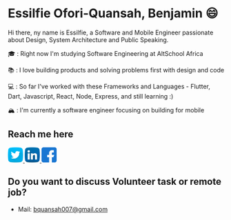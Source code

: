 # Essilfie Ofori-Quansah, Benjamin :smile:

Hi there, ny name is Essilfie, a Software and Mobile Engineer passionate about Design, System Architecture and Public Speaking.

🎓 : Right now I'm studying Software Engineering at AltSchool Africa

📚 : I love building products and solving problems first with design and code

💻 : So far I've worked with these Frameworks and Languages - Flutter, Dart, Javascript, React, Node, Express, and still learning :)

🏔 : I'm currently a software engineer focusing on building for mobile


## Reach me here
<a href="https://twitter.com/essilfiequansah" target="_blank">
  <img src="./assets/twitter.svg" alt="My Twitter Profile" height="35" width="35">
</a>
<a href="https://www.linkedin.com/in/essilfiequansah/" target="_blank">
  <img src="./assets/linkedin.svg" alt="My LinkedIn Profile" height="35" width="35">
</a>
<a href="https://facebook.com/vckofi/" target="_blank">
  <img src="./assets/facebook.svg" alt="My Facebook Profile" height="35" width="35">
</a>


## Do you want to discuss Volunteer task or remote job?
* Mail: [bquansah007@gmail.com](mailto:bquansah007@gmail.com)





